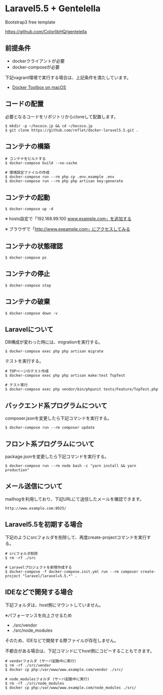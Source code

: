 # Laravel5.5 + Gentelella
Bootstrap3 free template

https://github.com/ColorlibHQ/gentelella

## 前提条件
- dockerクライアントが必要
- docker-composeが必要

下記vagrant環境で実行する場合は、上記条件を満たしています。
* [Docker Toolbox on macOS](https://docs.docker.com/toolbox/toolbox_install_mac/)

## コードの配置
必要となるコードをリポジトリからcloneして配置します。

```
$ mkdir -p ~/hococo.jp && cd ~/hococo.jp
$ git clone https://github.com/reflet/docker-laravel5.5.git .
```

## コンテナの構築
```
# コンテナをビルドする
$ docker-compose build --no-cache

# 環境設定ファイルの作成
$ docker-compose run --rm php cp .env.example .env
$ docker-compose run --rm php php artisan key:generate
```

## コンテナの起動
```
$ docker-compose up -d
```
※ hosts設定で「192.168.99.100 www.example.com」を追加する

※ ブラウザで「http://www.exeample.com」にアクセスしてみる

## コンテナの状態確認
```
$ docker-compose ps
```

## コンテナの停止
```
$ docker-compose stop
```

## コンテナの破棄
```
$ docker-compose down -v
```

## Laravelについて
DB構成が変わった時には、migrationを実行する。

```
$ docker-compose exec php php artisan migrate
```

テストを実行する。

```
# TOPページのテスト作成
$ docker-compose exec php php artisan make:test TopTest

# テスト実行
$ docker-compose exec php vendor/bin/phpunit tests/Feature/TopTest.php
```

## バックエンド系プログラムについて
composer.jsonを変更したら下記コマンドを実行する。

```
$ docker-compose run --rm composer update
```

## フロント系プログラムについて
package.jsonを変更したら下記コマンドを実行する。

```
$ docker-compose run --rm node bash -c "yarn install && yarn production"
```

## メール送信について
mailhogを利用しており、下記URLにて送信したメールを確認できます。

```
http://www.example.com:8025/
```

## Laravel5.5を初期する場合
下記のようにsrcフォルダを削除して、再度create-projectコマンドを実行する。

```
# srcフォルダ削除
$ rm -rf ./src

# Laravelプロジェクトを新規作成する
$ docker-compose -f docker-compose.init.yml run --rm composer create-project "laravel/laravel=5.5.*" .
```

## IDEなどで開発する場合
下記フォルダは、host側にマウントしていません。

※パフォーマンスを向上させるため

- ./src/vendor
- ./src/node_modules

そのため、IDEなどで開発する際ファイルが存在しません。

不都合がある場合は、下記コマンドにてhost側にコピーすることもできます。

```
# vendorフォルダ (サーバ起動中に実行)
$ rm -rf ./src/vendor
$ docker cp php:/var/www/www.example.com/vendor ./src/

# node_modulesフォルダ (サーバ起動中に実行)
$ rm -rf ./src/node_modules
$ docker cp php:/var/www/www.example.com/node_modules ./src/
```

